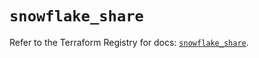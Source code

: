 # `snowflake_share`

Refer to the Terraform Registry for docs: [`snowflake_share`](https://registry.terraform.io/providers/snowflake-labs/snowflake/0.98.0/docs/resources/share).
